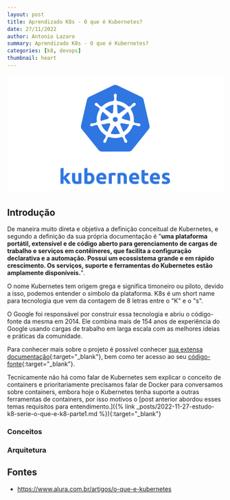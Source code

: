 ```yaml
---
layout: post
title: Aprendizado K8s - O que é Kubernetes?
date: 27/11/2022
author: Antonio Lazaro
summary: Aprendizado K8s - O que é Kubernetes?
categories: [k8, devops]
thumbnail: heart
---
```


![](/static/img/k8/k8-icon.png)


## Introdução

De maneira muito direta e objetiva a definição conceitual de Kubernetes, e segundo a definição da sua própria documentação é "__uma plataforma portátil, extensível e de código aberto para gerenciamento de cargas de trabalho e serviços em contêineres, que facilita a configuração declarativa e a automação. Possui um ecossistema grande e em rápido crescimento. Os serviços, suporte e ferramentas do Kubernetes estão amplamente disponíveis.__".

O nome Kubernetes tem origem grega e significa timoneiro ou piloto, devido a isso, podemos entender o simbolo da plataforma. K8s é um short name para tecnologia que vem da contagem de 8 letras entre o "K" e o "s". 

O Google foi responsável por construir essa tecnologia e abriu o código-fonte da mesma em 2014. Ele combina mais de 154 anos de experiência do Google usando cargas de trabalho em larga escala com as melhores ideias e práticas da comunidade.

Para conhecer mais sobre o projeto é possível conhecer [sua extensa documentação](https://kubernetes.io/docs/concepts/overview/){:target="\_blank"}, bem como ter acesso ao seu [código-fonte](https://github.com/kubernetes/kubernetes){:target="\_blank"}.

Tecnicamente não há como falar de Kubernetes sem explicar o conceito de containers e prioritariamente precisamos falar de Docker para conversamos sobre containers, embora hoje o Kubernetes tenha suporte a outras ferramentas de containers, por isso motivos o [post anterior abordou esses temas requisitos para entendimento.]({% link _posts/2022-11-27-estudo-k8-serie-o-que-e-k8-parte1.md %}){:target="\_blank"}

### Conceitos

### Arquitetura


## Fontes

- https://www.alura.com.br/artigos/o-que-e-kubernetes